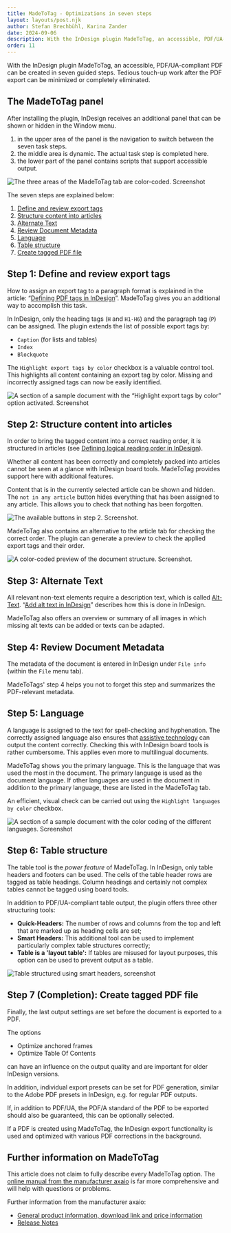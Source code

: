 ```yaml
---
title: MadeToTag - Optimizations in seven steps
layout: layouts/post.njk
author: Stefan Brechbühl, Karina Zander
date: 2024-09-06
description: With the InDesign plugin MadeToTag, an accessible, PDF/UA-compliant PDF can be created in seven guided steps. Tedious touch-up work after the PDF export can be minimized or completely eliminated.
order: 11
---
```


With the InDesign plugin MadeToTag, an accessible, PDF/UA-compliant PDF can be created in seven guided steps. Tedious touch-up work after the PDF export can be minimized or completely eliminated.

## The MadeToTag panel

After installing the plugin, InDesign receives an additional panel that can be shown or hidden in the Window menu.

1. in the upper area of the panel is the navigation to switch between the seven task steps.
2. the middle area is dynamic. The actual task step is completed here.
3. the lower part of the panel contains scripts that support accessible output.

![The three areas of the MadeToTag tab are color-coded. Screenshot](src/assets/img/mtt_overview_en.png)

The seven steps are explained below:

1. [Define and review export tags](#step-1-define-and-review-export-tags)
2. [Structure content into articles](#step-2-structure-content-into-articles)
3. [Alternate Text](#step-3-alternate-text)
4. [Review Document Metadata](#step-4-review-document-metadata)
5. [Language](#step-5-language)
6. [Table structure](#step-6-table-structure)
7. [Create tagged PDF file](#step-7-completion-create-tagged-pdf-file)

## Step 1: Define and review export tags

How to assign an export tag to a paragraph format is explained in the article: “[Defining PDF tags in InDesign](/en/basics/indesign/defining-pdf-tags-in-indesign/)”. MadeToTag gives you an additional way to accomplish this task.

In InDesign, only the heading tags (`H` and `H1-H6`) and the paragraph tag (`P`) can be assigned. The plugin extends the list of possible export tags by:

- `Caption` (for lists and tables)
- `Index`
- `Blockquote`

The `Highlight export tags by color` checkbox is a valuable control tool. This highlights all content containing an export tag by color. Missing and incorrectly assigned tags can now be easily identified.

![A section of a sample document with the “Highlight export tags by color” option activated. Screenshot](src/assets/img/mtt_export-tags-preview_en.png)

## Step 2: Structure content into articles

In order to bring the tagged content into a correct reading order, it is structured in articles (see [Defining logical reading order in InDesign](/en/basics/indesign/defining-logical-reading-order-in-indesign/)).

Whether all content has been correctly and completely packed into articles cannot be seen at a glance with InDesign board tools. MadeToTag provides support here with additional features.

Content that is in the currently selected article can be shown and hidden. The `not in any article` button hides everything that has been assigned to any article. This allows you to check that nothing has been forgotten.

![The available buttons in step 2. Screenshot.](src/assets/img/mtt_article.png)

MadeToTag also contains an alternative to the article tab for checking the correct order. The plugin can generate a preview to check the applied export tags and their order.

![A color-coded preview of the document structure. Screenshot.](src/assets/img/mtt_preview.png)

## Step 3: Alternate Text

All relevant non-text elements require a description text, which is called [Alt-Text](/en/glossary/#alt-text). “[Add alt text in InDesign](/en/basics/indesign/add-an-alt-text-in-indesign/#alt-texte-in-adobe-indesign-hinzufzufügen%C3%BCgen)” describes how this is done in InDesign.

MadeToTag also offers an overview or summary of all images in which missing alt texts can be added or texts can be adapted.

## Step 4: Review Document Metadata

The metadata of the document is entered in InDesign under `File info` (within the `File` menu tab).

MadeToTags' step 4 helps you not to forget this step and summarizes the PDF-relevant metadata.

## Step 5: Language

A language is assigned to the text for spell-checking and hyphenation. The correctly assigned language also ensures that [assistive technology](/en/glossary/#assistive-technology) can output the content correctly. Checking this with InDesign board tools is rather cumbersome. This applies even more to multilingual documents.

MadeToTag shows you the primary language. This is the language that was used the most in the document. The primary language is used as the document language. If other languages are used in the document in addition to the primary language, these are listed in the MadeToTag tab.

An efficient, visual check can be carried out using the `Highlight languages by color` checkbox.

![A section of a sample document with the color coding of the different languages. Screenshot](src/assets/img/mtt_sprachen.png)

## Step 6: Table structure

The table tool is the *power feature* of MadeToTag. In InDesign, only table headers and footers can be used. The cells of the table header rows are tagged as table headings. Column headings and certainly not complex tables cannot be tagged using board tools.

In addition to PDF/UA-compliant table output, the plugin offers three other structuring tools:

- **Quick-Headers:** The number of rows and columns from the top and left that are marked up as heading cells are set;
- **Smart Headers:** This additional tool can be used to implement particularly complex table structures correctly;
- **Table is a 'layout table':** If tables are misused for layout purposes, this option can be used to prevent output as a table.

![Table structured using smart headers, screenshot](src/assets/img/mtt_tabellen.png)

## Step 7 (Completion): Create tagged PDF file

Finally, the last output settings are set before the document is exported to a PDF.

The options

- Optimize anchored frames
- Optimize Table Of Contents

can have an influence on the output quality and are important for older InDesign versions.

In addition, individual export presets can be set for PDF generation, similar to the Adobe PDF presets in InDesign, e.g. for regular PDF outputs.

If, in addition to PDF/UA, the PDF/A standard of the PDF to be exported should also be guaranteed, this can be optionally selected.

<p class="note">
If a PDF is created using MadeToTag, the InDesign export functionality is used and optimized with various PDF corrections in the background.
</p>

## Further information on MadeToTag

This article does not claim to fully describe every MadeToTag option. The [online manual from the manufacturer axaio](https://help.axaio.com/m/madetotag-manual) is far more comprehensive and will help with questions or problems.

Further information from the manufacturer axaio:

- [General product information, download link and price information](https://www.axaio.com/doku.php/en:products:madetotag)
- [Release Notes](https://www.axaio.com/doku.php/en:products:madetotag:releasenotes)
